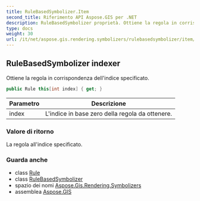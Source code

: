 ```yaml
---
title: RuleBasedSymbolizer.Item
second_title: Riferimento API Aspose.GIS per .NET
description: RuleBasedSymbolizer proprietà. Ottiene la regola in corrispondenza dellindice specificato.
type: docs
weight: 30
url: /it/net/aspose.gis.rendering.symbolizers/rulebasedsymbolizer/item/
---
```

## RuleBasedSymbolizer indexer

Ottiene la regola in corrispondenza dell'indice specificato.

```csharp
public Rule this[int index] { get; }
```

| Parametro | Descrizione |
| --- | --- |
| index | L'indice in base zero della regola da ottenere. |

### Valore di ritorno

La regola all'indice specificato.

### Guarda anche

* class [Rule](../../rule/)
* class [RuleBasedSymbolizer](../)
* spazio dei nomi [Aspose.Gis.Rendering.Symbolizers](../../rulebasedsymbolizer/)
* assemblea [Aspose.GIS](../../../)


